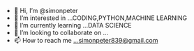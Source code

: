 - 👋 Hi, I’m @simonpeter
- 👀 I’m interested in ...CODING,PYTHON,MACHINE LEARNING
- 🌱 I’m currently learning ...DATA SCIENCE
- 💞️ I’m looking to collaborate on ...
- 📫 How to reach me ...simonpeter839@gmail.com

<!---
simondurgi/simondurgi is a ✨ special ✨ repository because its `README.md` (this file) appears on your GitHub profile.
You can click the Preview link to take a look at your changes.
--->
